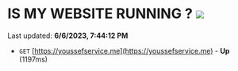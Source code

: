 # IS MY WEBSITE RUNNING ? [![](https://img.shields.io/static/v1?label=Sponsor&message=%E2%9D%A4&logo=GitHub&color=%23fe8e86)](https://github.com/sponsors/<username>)

Last updated: **6/6/2023, 7:44:12 PM**

- `GET` [https://youssefservice.me](https://youssefservice.me) - **Up** (1197ms)
